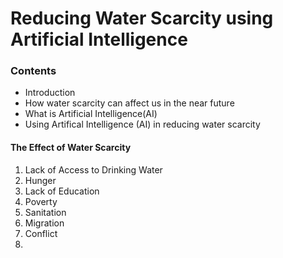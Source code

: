 # Reducing Water Scarcity using Artificial Intelligence

### Contents

- Introduction
- How water scarcity can affect us in the near future
- What is Artificial Intelligence(AI)
- Using Artifical Intelligence (AI) in reducing water scarcity


#### The Effect of Water Scarcity

1. Lack of Access to Drinking Water
2. Hunger
3. Lack of Education
4. Poverty
5. Sanitation
6. Migration
7. Conflict
8. 
